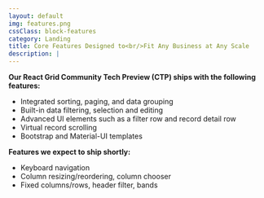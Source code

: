 ```yaml
---
layout: default
img: features.png
cssClass: block-features
category: Landing
title: Core Features Designed to<br/>Fit Any Business at Any Scale
description: |
---
```


**Our React Grid Community Tech Preview (CTP) ships with the following features:**

* Integrated sorting, paging, and data grouping
* Built-in data filtering, selection and editing
* Advanced UI elements such as a filter row and record detail row
* Virtual record scrolling
* Bootstrap and Material-UI templates

**Features we expect to ship shortly:**

* Keyboard navigation
* Column resizing/reordering, column chooser
* Fixed columns/rows, header filter, bands
